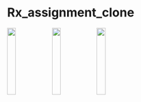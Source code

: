 # Rx_assignment_clone

<img width="20%" src="![Rx+Assignment_Clone_1](https://user-images.githubusercontent.com/74251593/147186769-9a60d40a-d069-41b5-b559-074d819244eb.png)"/>
<img width="20%" src="![Rx+Assignment_Clone_2](https://user-images.githubusercontent.com/74251593/147186777-88e91872-251c-4661-8fa8-f0b3d199b34f.png)"/>
<img width="20%" src="![Rx+Assignment_Clone_3](https://user-images.githubusercontent.com/74251593/147186782-0876e242-c978-4b0d-a161-5030440bb38f.png)"/>
